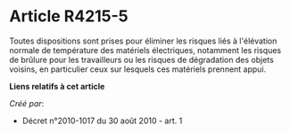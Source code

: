 # Article R4215-5

Toutes dispositions sont prises pour éliminer les risques liés à l'élévation normale de température des matériels
électriques, notamment les risques de brûlure pour les travailleurs ou les risques de dégradation des objets voisins, en
particulier ceux sur lesquels ces matériels prennent appui.

**Liens relatifs à cet article**

_Créé par_:

  - Décret n°2010-1017 du 30 août 2010 - art. 1
